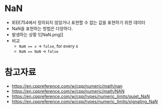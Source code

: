 # NaN
- IEEE754에서 정의되지 않았거나 표현할 수 없는 값을 표현하기 위한 데이터
- NaN을 표현하는 방법은 다양하다.
- 발생하는 상황
![[NaN.png]]
- 비교
	- `NaN == x` → `false`, for every x
	- `NaN == NaN` → `false`

# 참고자료
- https://en.cppreference.com/w/cpp/numeric/math/nan
- https://en.cppreference.com/w/cpp/numeric/math/NAN
- https://en.cppreference.com/w/cpp/types/numeric_limits/quiet_NaN
- https://en.cppreference.com/w/cpp/types/numeric_limits/signaling_NaN